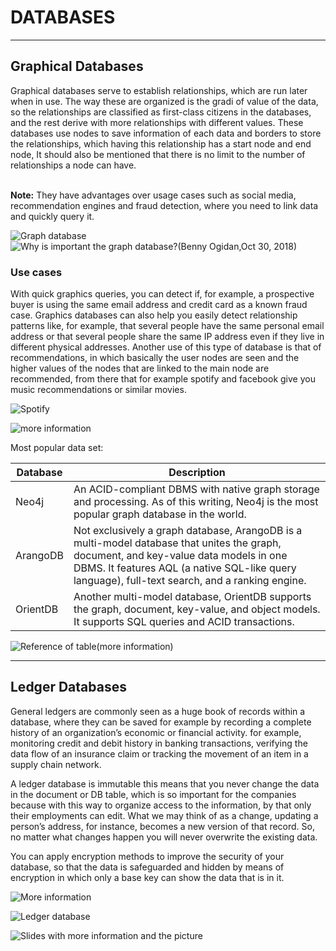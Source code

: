 <h1>DATABASES</h1>

---

<h2>Graphical Databases</h2>

Graphical databases serve to establish relationships, which are run later when in use. The way these are organized is the gradi of value of the data, so the relationships are classified as first-class citizens in the databases, and the rest derive with more relationships with different values.  These databases use nodes to save information of each data and borders to store the relationships, which having this relationship has a start node and end node, It should also be mentioned that there is no limit to the number of relationships a node can have.<br>
<br>

**Note:** 
They have advantages over usage cases such as social media, recommendation engines and fraud detection, where you need to link data and quickly query it.

![Graph database](https://miro.medium.com/max/1000/1*3XqHO9_jmc_ENLXuLhWpgQ.png)
![Why is important the graph database?(Benny Ogidan,Oct 30, 2018)](https://medium.com/the-andela-way/graph-databases-why-are-they-important-c438e1a224ae)

<h3>Use cases</h3>

With quick graphics queries, you can detect if, for example, a prospective buyer is using the same email address and credit card as a known fraud case. Graphics databases can also help you easily detect relationship patterns like, for example, that several people have the same personal email address or that several people share the same IP address even if they live in different physical addresses.  Another use of this type of database is that of recommendations, in which basically the user nodes are seen and the higher values of the nodes that are linked to the main node are recommended, from there that for example spotify and facebook give you music recommendations or similar movies.
<br>

![Spotify](https://indiehoy.com/wp-content/uploads/2018/06/spotify.jpg)

![more information](https://aws.amazon.com/es/nosql/graph/)

Most popular data set:

Database |	Description
-- | --
Neo4j |	An ACID-compliant DBMS with native graph storage and processing. As of this writing, Neo4j is the most popular graph database in the world.
ArangoDB |	Not exclusively a graph database, ArangoDB is a multi-model database that unites the graph, document, and key-value data models in one DBMS. It features AQL (a native SQL-like query language), full-text search, and a ranking engine.
OrientDB |	Another multi-model database, OrientDB supports the graph, document, key-value, and object models. It supports SQL queries and ACID transactions.

![Reference of table(more information)](https://www.digitalocean.com/community/tutorials/a-comparison-of-nosql-database-management-systems-and-models#graph-databases)

---

<h2>Ledger Databases</h2>
  
General ledgers are commonly seen as a huge book of records within a database, where they can be saved for example by recording a complete history of an organization’s economic or financial activity. for example, monitoring credit and debit history in banking transactions, verifying the data flow of an insurance claim or tracking the movement of an item in a supply chain network.

A ledger database is immutable this means that you never change the data in the document or DB table, which is so important for the companies because with this way to organize access to the information, by that only their employments can edit. What we may think of as a change, updating a person’s address, for instance, becomes a new version of that record. So, no matter what changes happen you will never overwrite the existing data.

You can apply encryption methods to improve the security of your database, so that the data is safeguarded and hidden by means of encryption in which only a base key can show the data that is in it.

![More information](https://hackernoon.com/relational-nosql-ledger-databases-work-not-permissioned-blockchains-9ccaef7b3139)

![Ledger database](https://image.slidesharecdn.com/dat378-mir-mon-d-fri-1000-dat3-f4a3d376-f592-4089-b388-cf5aec113bed-281602960-181211171732/95/new-launch-how-do-i-know-i-need-a-ledger-database-an-introduction-to-amazon-qldb-dat378-aws-reinvent-2018-14-638.jpg?cb=1544548685)

![Slides with more information and the picture](https://www.slideshare.net/AmazonWebServices/new-launch-how-do-i-know-i-need-a-ledger-database-an-introduction-to-amazon-qldb-dat378-aws-reinvent-2018)
